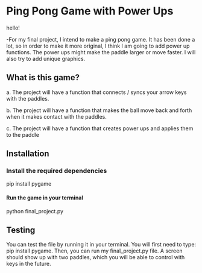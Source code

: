 # Ping Pong Game with Power Ups
hello!

-For my final project, I intend to make a ping pong game. It has been done a lot, so in order to make it more original, I think I am going to add power up functions. The power ups might make the paddle larger or move faster. I will also try to add unique graphics.

## What is this game?
  a. The project will have a function that connects / syncs your arrow keys with the paddles.     
  
  b. The project will have a function that makes the ball move back and forth when it makes contact with the paddles.     

  c. The project will have a function that creates power ups and applies them to the paddle  

## Installation 

### Install the required dependencies
pip install pygame

#### Run the game in your terminal
python final_project.py




## Testing
You can test the file by running it in your terminal. You will first need to type: pip install pygame. Then, you can run my final_project.py file. A screen should show up with two paddles, which you will be able to control with keys in the future. 


